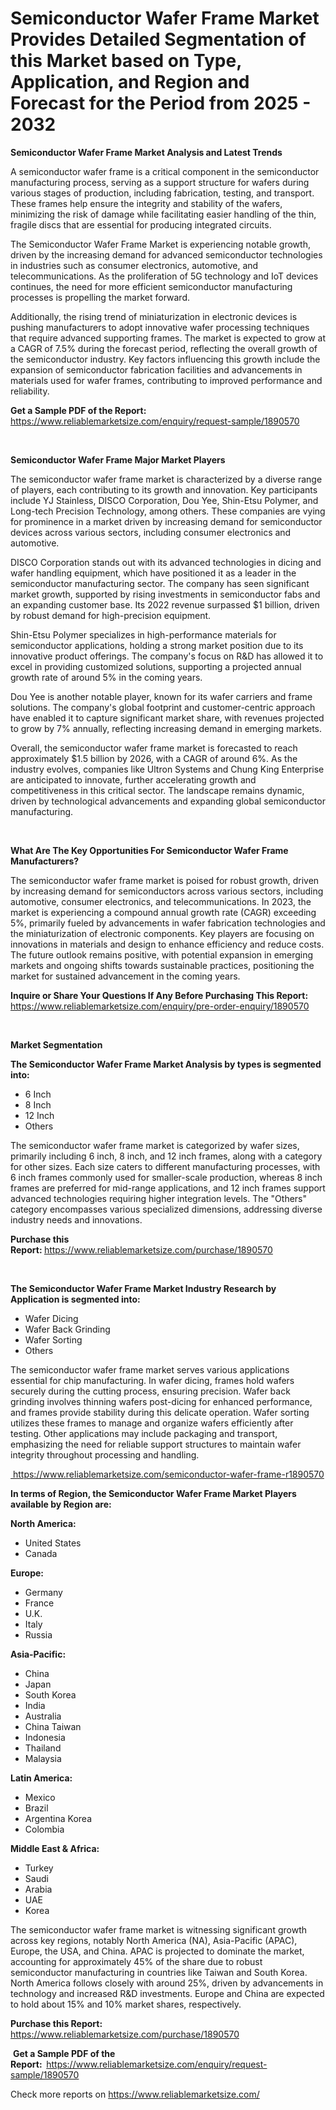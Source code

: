 <p><h1>Semiconductor Wafer Frame Market Provides Detailed Segmentation of this Market based on Type, Application, and Region and Forecast for the Period from 2025 - 2032</h1></p><p><strong>Semiconductor Wafer Frame Market Analysis and Latest Trends</strong></p>
<p><p>A semiconductor wafer frame is a critical component in the semiconductor manufacturing process, serving as a support structure for wafers during various stages of production, including fabrication, testing, and transport. These frames help ensure the integrity and stability of the wafers, minimizing the risk of damage while facilitating easier handling of the thin, fragile discs that are essential for producing integrated circuits.</p><p>The Semiconductor Wafer Frame Market is experiencing notable growth, driven by the increasing demand for advanced semiconductor technologies in industries such as consumer electronics, automotive, and telecommunications. As the proliferation of 5G technology and IoT devices continues, the need for more efficient semiconductor manufacturing processes is propelling the market forward. </p><p>Additionally, the rising trend of miniaturization in electronic devices is pushing manufacturers to adopt innovative wafer processing techniques that require advanced supporting frames. The market is expected to grow at a CAGR of 7.5% during the forecast period, reflecting the overall growth of the semiconductor industry. Key factors influencing this growth include the expansion of semiconductor fabrication facilities and advancements in materials used for wafer frames, contributing to improved performance and reliability.</p></p>
<p><strong>Get a Sample PDF of the Report:&nbsp;</strong> <a href="https://www.reliablemarketsize.com/enquiry/request-sample/1890570?utm_campaign=2003&utm_medium=2&utm_source=Github&utm_content=ia&utm_term=01032025&utm_id=semiconductor-wafer-frame">https://www.reliablemarketsize.com/enquiry/request-sample/1890570</a></p>
<p>&nbsp;</p>
<p><strong>Semiconductor Wafer Frame Major Market Players</strong></p>
<p><p>The semiconductor wafer frame market is characterized by a diverse range of players, each contributing to its growth and innovation. Key participants include YJ Stainless, DISCO Corporation, Dou Yee, Shin-Etsu Polymer, and Long-tech Precision Technology, among others. These companies are vying for prominence in a market driven by increasing demand for semiconductor devices across various sectors, including consumer electronics and automotive.</p><p>DISCO Corporation stands out with its advanced technologies in dicing and wafer handling equipment, which have positioned it as a leader in the semiconductor manufacturing sector. The company has seen significant market growth, supported by rising investments in semiconductor fabs and an expanding customer base. Its 2022 revenue surpassed $1 billion, driven by robust demand for high-precision equipment.</p><p>Shin-Etsu Polymer specializes in high-performance materials for semiconductor applications, holding a strong market position due to its innovative product offerings. The company's focus on R&D has allowed it to excel in providing customized solutions, supporting a projected annual growth rate of around 5% in the coming years.</p><p>Dou Yee is another notable player, known for its wafer carriers and frame solutions. The company's global footprint and customer-centric approach have enabled it to capture significant market share, with revenues projected to grow by 7% annually, reflecting increasing demand in emerging markets.</p><p>Overall, the semiconductor wafer frame market is forecasted to reach approximately $1.5 billion by 2026, with a CAGR of around 6%. As the industry evolves, companies like Ultron Systems and Chung King Enterprise are anticipated to innovate, further accelerating growth and competitiveness in this critical sector. The landscape remains dynamic, driven by technological advancements and expanding global semiconductor manufacturing.</p></p>
<p>&nbsp;</p>
<p><strong>What Are The Key Opportunities For Semiconductor Wafer Frame Manufacturers?</strong></p>
<p><p>The semiconductor wafer frame market is poised for robust growth, driven by increasing demand for semiconductors across various sectors, including automotive, consumer electronics, and telecommunications. In 2023, the market is experiencing a compound annual growth rate (CAGR) exceeding 5%, primarily fueled by advancements in wafer fabrication technologies and the miniaturization of electronic components. Key players are focusing on innovations in materials and design to enhance efficiency and reduce costs. The future outlook remains positive, with potential expansion in emerging markets and ongoing shifts towards sustainable practices, positioning the market for sustained advancement in the coming years.</p></p>
<p><strong>Inquire or Share Your Questions If Any Before Purchasing This Report:</strong> <a href="https://www.reliablemarketsize.com/enquiry/pre-order-enquiry/1890570?utm_campaign=2003&utm_medium=2&utm_source=Github&utm_content=ia&utm_term=01032025&utm_id=semiconductor-wafer-frame">https://www.reliablemarketsize.com/enquiry/pre-order-enquiry/1890570</a></p>
<p>&nbsp;</p>
<p><strong>Market Segmentation</strong></p>
<p><strong>The Semiconductor Wafer Frame Market Analysis by types is segmented into:</strong></p>
<p><ul><li>6 Inch</li><li>8 Inch</li><li>12 Inch</li><li>Others</li></ul></p>
<p><p>The semiconductor wafer frame market is categorized by wafer sizes, primarily including 6 inch, 8 inch, and 12 inch frames, along with a category for other sizes. Each size caters to different manufacturing processes, with 6 inch frames commonly used for smaller-scale production, whereas 8 inch frames are preferred for mid-range applications, and 12 inch frames support advanced technologies requiring higher integration levels. The "Others" category encompasses various specialized dimensions, addressing diverse industry needs and innovations.</p></p>
<p><strong>Purchase this Report:&nbsp;</strong><a href="https://www.reliablemarketsize.com/purchase/1890570?utm_campaign=2003&utm_medium=2&utm_source=Github&utm_content=ia&utm_term=01032025&utm_id=semiconductor-wafer-frame">https://www.reliablemarketsize.com/purchase/1890570</a></p>
<p>&nbsp;</p>
<p><strong>The Semiconductor Wafer Frame Market Industry Research by Application is segmented into:</strong></p>
<p><ul><li>Wafer Dicing</li><li>Wafer Back Grinding</li><li>Wafer Sorting</li><li>Others</li></ul></p>
<p><p>The semiconductor wafer frame market serves various applications essential for chip manufacturing. In wafer dicing, frames hold wafers securely during the cutting process, ensuring precision. Wafer back grinding involves thinning wafers post-dicing for enhanced performance, and frames provide stability during this delicate operation. Wafer sorting utilizes these frames to manage and organize wafers efficiently after testing. Other applications may include packaging and transport, emphasizing the need for reliable support structures to maintain wafer integrity throughout processing and handling.</p></p>
<p><a href="https://www.reliablemarketsize.com/semiconductor-wafer-frame-r1890570?utm_campaign=2003&utm_medium=2&utm_source=Github&utm_content=ia&utm_term=01032025&utm_id=semiconductor-wafer-frame">&nbsp;https://www.reliablemarketsize.com/semiconductor-wafer-frame-r1890570</a></p>
<p><strong>In terms of Region, the Semiconductor Wafer Frame Market Players available by Region are:</strong></p>
<p>
    <p> <strong> North America: </strong>
        <ul>
            <li>United States</li>
            <li>Canada</li>
        </ul>
        </p> 
    <p> <strong> Europe: </strong>
        <ul>
            <li>Germany</li>
            <li>France</li>
            <li>U.K.</li>
            <li>Italy</li>
            <li>Russia</li>
        </ul>
        </p> 
    <p> <strong> Asia-Pacific: </strong>
        <ul>
            <li>China</li>
            <li>Japan</li>
            <li>South Korea</li>
            <li>India</li>
            <li>Australia</li>
            <li>China Taiwan</li>
            <li>Indonesia</li>
            <li>Thailand</li>
            <li>Malaysia</li>
        </ul>
        </p> 
    <p> <strong> Latin America: </strong>
        <ul>
            <li>Mexico</li>
            <li>Brazil</li>
            <li>Argentina Korea</li>
            <li>Colombia</li>
        </ul>
        </p> 
    <p> <strong> Middle East & Africa: </strong>
        <ul>
            <li>Turkey</li>
            <li>Saudi</li>
            <li>Arabia</li>
            <li>UAE</li>
            <li>Korea</li>
        </ul>
    </p>
    </p>
<p><p>The semiconductor wafer frame market is witnessing significant growth across key regions, notably North America (NA), Asia-Pacific (APAC), Europe, the USA, and China. APAC is projected to dominate the market, accounting for approximately 45% of the share due to robust semiconductor manufacturing in countries like Taiwan and South Korea. North America follows closely with around 25%, driven by advancements in technology and increased R&D investments. Europe and China are expected to hold about 15% and 10% market shares, respectively.</p></p>
<p><strong>Purchase this Report: </strong><a href="https://www.reliablemarketsize.com/purchase/1890570?utm_campaign=2003&utm_medium=2&utm_source=Github&utm_content=ia&utm_term=01032025&utm_id=semiconductor-wafer-frame">https://www.reliablemarketsize.com/purchase/1890570</a></p>
<p>&nbsp;<strong>Get a Sample PDF of the Report:&nbsp;&nbsp;</strong><a href="https://www.reliablemarketsize.com/enquiry/request-sample/1890570?utm_campaign=2003&utm_medium=2&utm_source=Github&utm_content=ia&utm_term=01032025&utm_id=semiconductor-wafer-frame">https://www.reliablemarketsize.com/enquiry/request-sample/1890570</a></p>
<p><strong></strong></p>
<p>Check more reports on <a href="https://www.reliablemarketsize.com/?utm_campaign=2003&utm_medium=2&utm_source=Github&utm_content=ia&utm_term=01032025&utm_id=semiconductor-wafer-frame">https://www.reliablemarketsize.com/</a></p>